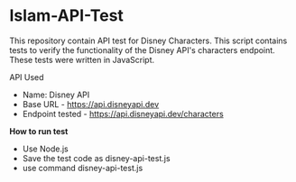 # Islam-API-Test

This repository contain API test for Disney Characters. This script contains tests to verify the functionality of the Disney API's characters endpoint. These tests were written in JavaScript. 

API Used
- Name: Disney API
- Base URL - https://api.disneyapi.dev
- Endpoint tested - https://api.disneyapi.dev/characters

**How to run test**
- Use Node.js
- Save the test code as disney-api-test.js
- use command disney-api-test.js
